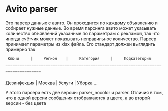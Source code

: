 # Avito parser

Это парсер данных с авито. Он проходится по каждому объявлению и собирает нужные
данные. Во время парсинга авито может указывать количество объявлений указанные
по параметрам с рекламой, так что иногда счётчик может показывать неправильное количество.
Парсер принимает параметры из xlsx файла. Его стандарт должен выглядить примерно так

     Ключи     |     Регион    |     Категория     |     Подкатегория
‾‾‾‾‾‾‾‾‾‾‾‾‾‾‾‾‾‾‾‾‾‾‾‾‾‾‾‾‾‾‾‾‾‾‾‾‾‾‾‾‾‾‾‾‾‾‾‾‾‾‾‾‾‾‾‾‾‾‾‾‾‾‾‾‾‾‾‾‾‾‾‾‾‾‾‾‾‾‾‾‾

 Дезинфекция   | Москва        | Услуги            | Уборка
 ...

У этого парсера есть две версии: parser_nocolor и parser. Отличия в том, что в одной версии сообщения
отображаются в цвете, а во второй версии - без цвета
